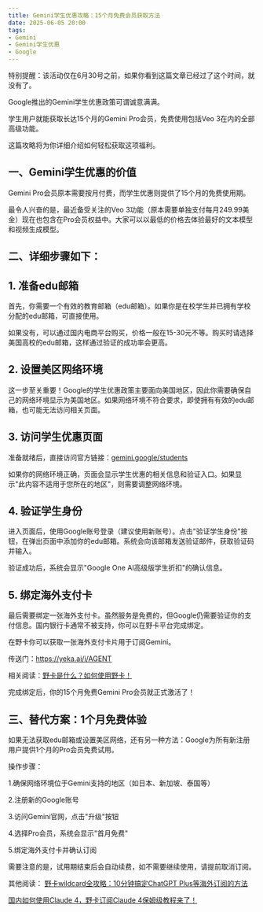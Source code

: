 ```yaml
---
title: Gemini学生优惠攻略：15个月免费会员获取方法
date: 2025-06-05 20:00
tags:
- Gemini
- Gemini学生优惠
- Google
---
```




特别提醒：该活动仅在6月30号之前，如果你看到这篇文章已经过了这个时间，就没有了。



Google推出的Gemini学生优惠政策可谓诚意满满。



学生用户就能获取长达15个月的Gemini Pro会员，免费使用包括Veo 3在内的全部高级功能。



这篇攻略将为你详细介绍如何轻松获取这项福利。

## 一、Gemini学生优惠的价值

Gemini Pro会员原本需要按月付费，而学生优惠则提供了15个月的免费使用期。



最令人兴奋的是，最近备受关注的Veo 3功能（原本需要单独支付每月249.99美金）现在也包含在Pro会员权益中。大家可以以最低的价格去体验最好的文本模型和视频生成模型。

## 二、详细步骤如下：



## 1. 准备edu邮箱

首先，你需要一个有效的教育邮箱（edu邮箱）。如果你是在校学生并已拥有学校分配的edu邮箱，可直接使用。



如果没有，可以通过国内电商平台购买，价格一般在15-30元不等。购买时请选择美国高校的edu邮箱，这样通过验证的成功率会更高。



## 2. 设置美区网络环境

这一步至关重要！Google的学生优惠政策主要面向美国地区，因此你需要确保自己的网络环境显示为美国地区。如果网络环境不符合要求，即使拥有有效的edu邮箱，也可能无法访问相关页面。

## 3. 访问学生优惠页面

准备就绪后，直接访问官方链接：[gemini.google/students](http://gemini.google/students)



如果你的网络环境正确，页面会显示学生优惠的相关信息和验证入口。如果显示"此内容不适用于您所在的地区"，则需要调整网络环境。

## 4. 验证学生身份

进入页面后，使用Google账号登录（建议使用新账号）。点击"验证学生身份"按钮，在弹出页面中添加你的edu邮箱。系统会向该邮箱发送验证邮件，获取验证码并输入。



验证成功后，系统会显示"Google One AI高级版学生折扣"的确认信息。

## 5. 绑定海外支付卡

最后需要绑定一张海外支付卡。虽然服务是免费的，但Google仍需要验证你的支付信息。国内银行卡通常不被支持，你可以在野卡平台完成绑定。

在野卡你可以获取一张海外支付卡片用于订阅Gemini。



传送门：https://yeka.ai/i/AGENT



相关阅读：[野卡是什么？如何使用野卡！](https://www.fengshengyusheng.cn/%e6%9c%80%e6%96%b0%e9%87%8e%e5%8d%a1wildcard%e4%bd%bf%e7%94%a8%e6%8c%87%e5%8d%97%ef%bc%9a%e8%b6%85%e5%85%a8%e9%9d%a2%e4%bb%8b%e7%bb%8d/)



完成绑定后，你的15个月免费Gemini Pro会员就正式激活了！



## 三、替代方案：1个月免费体验

如果无法获取edu邮箱或设置美区网络，还有另一种方法：Google为所有新注册用户提供1个月的Pro会员免费试用。

操作步骤：



1.确保网络环境位于Gemini支持的地区（如日本、新加坡、泰国等）



2.注册新的Google账号



3.访问Gemini官网，点击"升级"按钮



4.选择Pro会员，系统会显示"首月免费"



5.绑定海外支付卡并确认订阅



需要注意的是，试用期结束后会自动续费，如不需要继续使用，请提前取消订阅。



其他阅读：
[野卡wildcard全攻略：10分钟搞定ChatGPT Plus等海外订阅的方法](https://yeka-card.github.io/2025/05/08/%E9%87%8E%E5%8D%A1wildcard%E5%85%A8%E6%94%BB%E7%95%A5%EF%BC%9A10%E5%88%86%E9%92%9F%E6%90%9E%E5%AE%9AChatGPT%20Plus%E7%AD%89%E6%B5%B7%E5%A4%96%E8%AE%A2%E9%98%85%E7%9A%84%E6%96%B9%E6%B3%95/)


[国内如何使用Claude 4，野卡订阅Claude 4保姆级教程来了！](https://yeka-card.github.io/2025/05/24/%E5%9B%BD%E5%86%85%E5%A6%82%E4%BD%95%E4%BD%BF%E7%94%A8Claude%204%EF%BC%8C%E9%87%8E%E5%8D%A1%E8%AE%A2%E9%98%85Claude%204%E4%BF%9D%E5%A7%86%E7%BA%A7%E6%95%99%E7%A8%8B%E6%9D%A5%E4%BA%86%EF%BC%81/)
